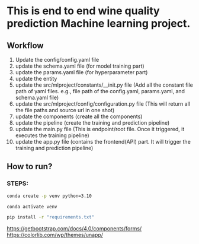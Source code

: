 # This is end to end wine quality prediction Machine learning project.

## Workflow

1. Update the config/config.yaml file
2. update the schema.yaml file (for model training part)
3. update the params.yaml file (for hyperparameter part)
4. update the entity 
5. update the src/mlproject/constants/__init.py file (Add all the constant file path of yaml files. e.g., file path of the config.yaml, params.yaml, and schema.yaml file)
6. update the src/mlproject/config/configuration.py file (This will return all the file paths and source url in one shot)
7. update the components (create all the components)
8. update the pipeline (create the training and prediction pipeline)
9. update the main.py file (This is endpoint/root file. Once it triggered, it executes the training pipeline)
10. update the app.py file (contains the frontend(API) part. It will trigger the training and prediction pipeline)

## How to run?

### STEPS:

```bash
conda create -p venv python=3.10
```

```bash
conda activate venv
```

```bash
pip install -r "requirements.txt"
```


https://getbootstrap.com/docs/4.0/components/forms/
https://colorlib.com/wp/themes/unapp/
